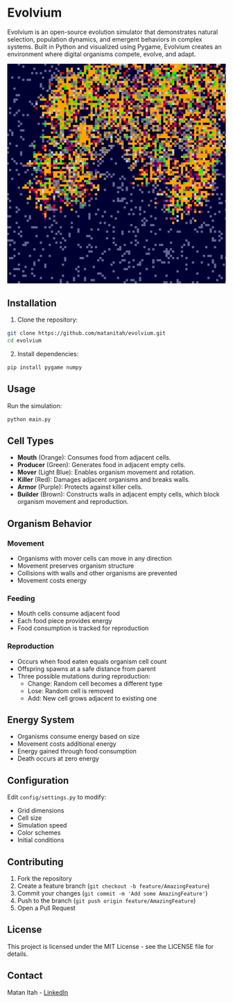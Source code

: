 # Evolvium

Evolvium is an open-source evolution simulator that demonstrates natural selection, population dynamics, and emergent behaviors in complex systems. Built in Python and visualized using Pygame, Evolvium creates an environment where digital organisms compete, evolve, and adapt.

![image alt text](https://github.com/matanitah/evolvium/blob/main/evolvium.png?raw=true)


## Installation

1. Clone the repository:
```bash
git clone https://github.com/matanitah/evolvium.git
cd evolvium
```

2. Install dependencies:
```bash
pip install pygame numpy
```

## Usage

Run the simulation:
```bash
python main.py
```

## Cell Types
- **Mouth** (Orange): Consumes food from adjacent cells.
- **Producer** (Green): Generates food in adjacent empty cells.
- **Mover** (Light Blue): Enables organism movement and rotation.
- **Killer** (Red): Damages adjacent organisms and breaks walls.
- **Armor** (Purple): Protects against killer cells.
- **Builder** (Brown): Constructs walls in adjacent empty cells, which block organism movement and reproduction.

## Organism Behavior

### Movement
- Organisms with mover cells can move in any direction
- Movement preserves organism structure
- Collisions with walls and other organisms are prevented
- Movement costs energy

### Feeding
- Mouth cells consume adjacent food
- Each food piece provides energy
- Food consumption is tracked for reproduction

### Reproduction
- Occurs when food eaten equals organism cell count
- Offspring spawns at a safe distance from parent
- Three possible mutations during reproduction:
  - Change: Random cell becomes a different type
  - Lose: Random cell is removed
  - Add: New cell grows adjacent to existing one

## Energy System
- Organisms consume energy based on size
- Movement costs additional energy
- Energy gained through food consumption
- Death occurs at zero energy

## Configuration

Edit `config/settings.py` to modify:
- Grid dimensions
- Cell size
- Simulation speed
- Color schemes
- Initial conditions

## Contributing

1. Fork the repository
2. Create a feature branch (`git checkout -b feature/AmazingFeature`)
3. Commit your changes (`git commit -m 'Add some AmazingFeature'`)
4. Push to the branch (`git push origin feature/AmazingFeature`)
5. Open a Pull Request

## License

This project is licensed under the MIT License - see the LICENSE file for details.

## Contact

Matan Itah - [LinkedIn](https://www.linkedin.com/in/matan-itah/)